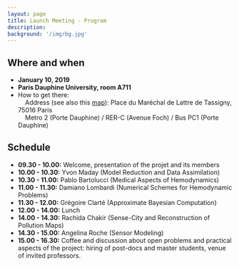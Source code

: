 ```yaml
---
layout: page
title: Launch Meeting - Program
description: 
background: '/img/bg.jpg'
---
```


## Where and when

- **January 10, 2019**
- **Paris Dauphine University, room A711**
- How to get there:  
    &nbsp; &nbsp; Address (see also this [map](https://www.google.com/maps/place/Paris+Dauphine+University/@48.8705141,2.2743365,18z/data=!4m12!1m6!3m5!1s0x47e6655922d250b7:0x3393b4fa95ac9e83!2sParis+Dauphine+University!8m2!3d48.869962!4d2.2734833!3m4!1s0x0:0x3393b4fa95ac9e83!8m2!3d48.869962!4d2.2734833)): Place du Maréchal de Lattre de Tassigny, 75016 Paris     
    &nbsp; &nbsp; Metro 2 (Porte Dauphine) / RER-C (Avenue Foch) / Bus PC1 (Porte Dauphine)

## Schedule

- **09.30 - 10.00:** Welcome, presentation of the projet and its members
- **10.00 - 10.30:** Yvon Maday (Model Reduction and Data Assimilation)
- **10.30 - 11.00:** Pablo Bartolucci (Medical Aspects of Hemodynamics)
- **11.00 - 11.30:** Damiano Lombardi (Numerical Schemes for Hemodynamic Problems)
- **11.30 - 12.00:** Grégoire Clarté (Approximate Bayesian Computation)
- **12.00 - 14.00:** Lunch
- **14.00 - 14.30:** Rachida Chakir (Sense-City and Reconstruction of Pollution Maps)
- **14.30 - 15.00:** Angelina Roche (Sensor Modeling)
- **15.00 - 16.30:** Coffee and discussion about open problems and practical aspects of the project: hiring of post-docs and master students, venue of invited professors.
 



